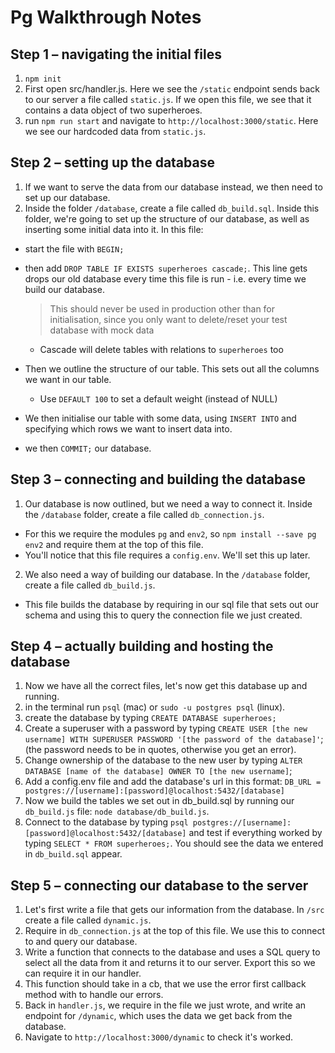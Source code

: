 # Pg Walkthrough Notes

## Step 1 – navigating the initial files
1. `npm init`
2. First open src/handler.js. Here we see the `/static` endpoint sends back to our server a file called `static.js`. If we open this file, we see that it contains a data object of two superheroes.
3. run `npm run start` and navigate to `http://localhost:3000/static`. Here we see our hardcoded data from `static.js`.

## Step 2 – setting up the database
1. If we want to serve the data from our database instead, we then need to set up our database.
2. Inside the folder `/database`, create a file called `db_build.sql`. Inside this folder, we're going to set up the structure of our database, as well as inserting some initial data into it. In this file:
  - start the file with `BEGIN;`
  - then add `DROP TABLE IF EXISTS superheroes cascade;`. This line gets drops our old database every time this file is run - i.e. every time we build our database.
    > This should never be used in production other than for initialisation, since you only want to delete/reset your test database with mock data

    - Cascade will delete tables with relations to `superheroes` too
  - Then we outline the structure of our table. This sets out all the columns we want in our table.
    - Use `DEFAULT 100` to set a default weight (instead of NULL)
  - We then initialise our table with some data, using `INSERT INTO` and specifying which rows we want to insert data into.
  - we then `COMMIT;` our database.

## Step 3 – connecting and building the database
1. Our database is now outlined, but we need a way to connect it. Inside the `/database` folder, create a file called `db_connection.js`.
  - For this we require the modules `pg` and `env2`, so `npm install --save pg env2` and require them at the top of this file.
  - You'll notice that this file requires a `config.env`. We'll set this up later.
2. We also need a way of building our database. In the `/database` folder, create a file called `db_build.js`.
 - This file builds the database by requiring in our sql file that sets out our schema and using this to query the connection file we just created.

## Step 4 – actually building and hosting the database
1. Now we have all the correct files, let's now get this database up and running.
2. in the terminal run `psql` (mac) or `sudo -u postgres psql` (linux).
3. create the database by typing `CREATE DATABASE superheroes;`
4. Create a superuser with a password by typing `CREATE USER [the new username] WITH SUPERUSER PASSWORD '[the password of the database]'`; (the password needs to be in quotes, otherwise you get an error).
5. Change ownership of the database to the new user by typing `ALTER DATABASE [name of the database] OWNER TO [the new username]`;
6. Add a config.env file and add the database's url in this format: `DB_URL = postgres://[username]:[password]@localhost:5432/[database]`
7. Now we build the tables we set out in db_build.sql by running our `db_build.js` file: `node database/db_build.js`.
8. Connect to the database by typing `psql postgres://[username]:[password]@localhost:5432/[database]` and test if everything worked by typing `SELECT * FROM superheroes;`. You should see the data we entered in `db_build.sql` appear.

## Step 5 – connecting our database to the server
1. Let's first write a file that gets our information from the database. In `/src` create a file called `dynamic.js`.
2. Require in `db_connection.js` at the top of this file. We use this to connect to and query our database.
3. Write a function that connects to the database and uses a SQL query to select all the data from it and returns it to our server. Export this so we can require it in our handler.
4. This function should take in a cb, that we use the error first callback method with to handle our errors.
5. Back in `handler.js`, we require in the file we just wrote, and write an endpoint for `/dynamic`, which uses the data we get back from the database.
6. Navigate to `http://localhost:3000/dynamic` to check it's worked. 
